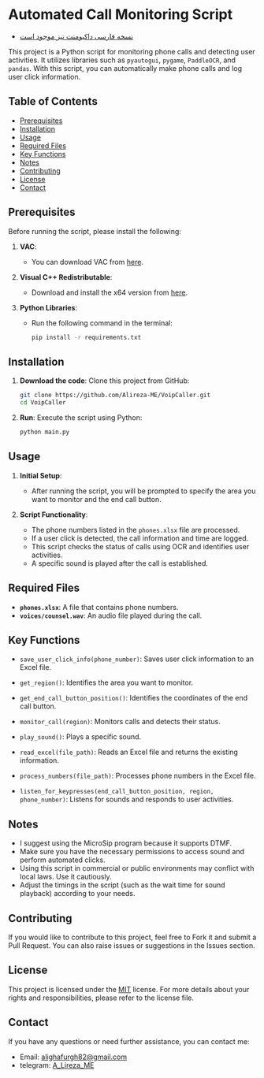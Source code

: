 
# Automated Call Monitoring Script

- [نسخه فارسی داکیومنت نیز موجود است](README_FA.md)

This project is a Python script for monitoring phone calls and detecting user activities. It utilizes libraries such as `pyautogui`, `pygame`, `PaddleOCR`, and `pandas`. With this script, you can automatically make phone calls and log user click information.

## Table of Contents
- [Prerequisites](#prerequisites)
- [Installation](#installation)
- [Usage](#usage)
- [Required Files](#required-files)
- [Key Functions](#key-functions)
- [Notes](#notes)
- [Contributing](#contributing)
- [License](#license)
- [Contact](#contact)

## Prerequisites

Before running the script, please install the following:

1. **VAC**:
   - You can download VAC from [here](https://vac.muzychenko.net/en/download.htm).

2. **Visual C++ Redistributable**:
   - Download and install the x64 version from [here](https://support.microsoft.com/en-us/help/2977003/the-latest-supported-visual-c-downloads).

3. **Python Libraries**:
   - Run the following command in the terminal:
     ```bash
     pip install -r requirements.txt
     ```

## Installation

1. **Download the code**: Clone this project from GitHub:
   ```bash
   git clone https://github.com/Alireza-ME/VoipCaller.git
   cd VoipCaller
   ```

2. **Run**: Execute the script using Python:
   ```bash
   python main.py
   ```

## Usage

1. **Initial Setup**:
   - After running the script, you will be prompted to specify the area you want to monitor and the end call button.

2. **Script Functionality**:
   - The phone numbers listed in the `phones.xlsx` file are processed.
   - If a user click is detected, the call information and time are logged.
   - This script checks the status of calls using OCR and identifies user activities.
   - A specific sound is played after the call is established.

## Required Files

- **`phones.xlsx`**: A file that contains phone numbers.
- **`voices/counsel.wav`**: An audio file played during the call.

## Key Functions

- `save_user_click_info(phone_number)`: Saves user click information to an Excel file.
  
- `get_region()`: Identifies the area you want to monitor.
  
- `get_end_call_button_position()`: Identifies the coordinates of the end call button.
  
- `monitor_call(region)`: Monitors calls and detects their status.
  
- `play_sound()`: Plays a specific sound.
  
- `read_excel(file_path)`: Reads an Excel file and returns the existing information.
  
- `process_numbers(file_path)`: Processes phone numbers in the Excel file.
  
- `listen_for_keypresses(end_call_button_position, region, phone_number)`: Listens for sounds and responds to user activities.

## Notes

- I suggest using the MicroSip program because it supports DTMF.
- Make sure you have the necessary permissions to access sound and perform automated clicks.
- Using this script in commercial or public environments may conflict with local laws. Use it cautiously.
- Adjust the timings in the script (such as the wait time for sound playback) according to your needs.

## Contributing

If you would like to contribute to this project, feel free to Fork it and submit a Pull Request. You can also raise issues or suggestions in the Issues section.

## License

This project is licensed under the [MIT](LICENSE) license. For more details about your rights and responsibilities, please refer to the license file.

## Contact

If you have any questions or need further assistance, you can contact me:
- Email: alighafurgh82@gmail.com
- telegram: [A_Lireza_ME](https://t.me/A_Lireza_ME)
